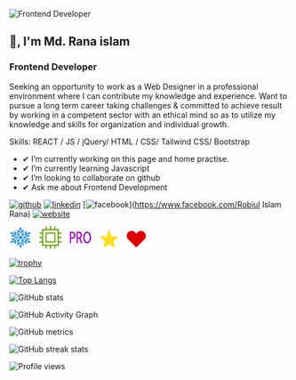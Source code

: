 ![Frontend Developer](https://media.licdn.com/dms/image/D5616AQEjk8hzGzLezA/profile-displaybackgroundimage-shrink_350_1400/0/1691132126033?e=1697068800&v=beta&t=6GfkA8JTjrYboZX150nRkuEB_fdH_Ro-zer9NWMEt_A)
 

## 👋, I'm Md. Rana islam
### Frontend Developer

Seeking an opportunity to work as a Web Designer in a professional environment where I can contribute 
my knowledge and experience. Want to pursue a long term career taking challenges & committed to 
achieve result by working in a competent sector with an ethical mind so as to utilize my knowledge and 
skills for organization and individual growth.

Skills: REACT / JS / jQuery/ HTML / CSS/ Tailwind CSS/ Bootstrap  

- ✔ I’m currently working on this page and home practise. 
- ✔  I’m currently learning Javascript 
- ✔  I’m looking to collaborate on github 
- ✔  Ask me about Frontend Development 


[<img src='https://cdn.jsdelivr.net/npm/simple-icons@3.0.1/icons/github.svg' alt='github' height='40'>](https://github.com/Md-Rana-islam)  [<img src='https://cdn.jsdelivr.net/npm/simple-icons@3.0.1/icons/linkedin.svg' alt='linkedin' height='40'>](https://www.linkedin.com/in/md-rana-mia/)  [<img src='https://cdn.jsdelivr.net/npm/simple-icons@3.0.1/icons/facebook.svg' alt='facebook' height='40'>](https://www.facebook.com/Robiul Islam Rana)  [<img src='https://cdn.jsdelivr.net/npm/simple-icons@3.0.1/icons/icloud.svg' alt='website' height='40'>](https://md-rana-islam.github.io/My-personal-portfolio/) 

<a href='https://archiveprogram.github.com/'><img src='https://raw.githubusercontent.com/acervenky/animated-github-badges/master/assets/acbadge.gif' width='40' height='40'></a> <a href='https://docs.github.com/en/developers'><img src='https://raw.githubusercontent.com/acervenky/animated-github-badges/master/assets/devbadge.gif' width='40' height='40'></a> <a href='https://github.com/pricing'><img src='https://raw.githubusercontent.com/acervenky/animated-github-badges/master/assets/pro.gif' width='40' height='40'></a> <a href='https://stars.github.com/'><img src='https://raw.githubusercontent.com/acervenky/animated-github-badges/master/assets/starbadge.gif' width='35' height='35'></a> <a href='https://docs.github.com/en/github/supporting-the-open-source-community-with-github-sponsors'><img src='https://raw.githubusercontent.com/acervenky/animated-github-badges/master/assets/sponsorbadge.gif' width='35' height='35'></a> 

[![trophy](https://github-profile-trophy.vercel.app/?username=Md-Rana-islam)](https://github.com/ryo-ma/github-profile-trophy)

[![Top Langs](https://github-readme-stats.vercel.app/api/top-langs/?username=Md-Rana-islam)](https://github.com/anuraghazra/github-readme-stats)

![GitHub stats](https://github-readme-stats.vercel.app/api?username=Md-Rana-islam&show_icons=true&count_private=true)  

![GitHub Activity Graph](https://activity-graph.herokuapp.com/graph?username=Md-Rana-islam)  

![GitHub metrics](https://metrics.lecoq.io/Md-Rana-islam)  

![GitHub streak stats](https://streak-stats.demolab.com/?user=Md-Rana-islam)  

![Profile views](https://gpvc.arturio.dev/Md-Rana-islam)  
